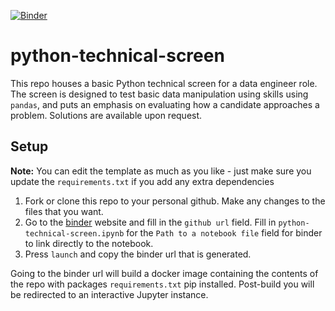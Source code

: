 [![Binder](https://mybinder.org/badge_logo.svg)](https://mybinder.org/v2/gh/andmatt/python-technical-screen/master?filepath=python-technical-screen.ipynb)

# python-technical-screen

This repo houses a basic Python technical screen for a data engineer role. The screen is designed to test basic data manipulation using skills using `pandas`, and puts an emphasis on evaluating how a candidate approaches a problem. Solutions are available upon request.

## Setup

__Note:__ You can edit the template as much as you like - just make sure you update the `requirements.txt` if you add any extra dependencies

1. Fork or clone this repo to your personal github. Make any changes to the files that you want.
2. Go to the [binder](https://mybinder.org/) website and fill in the `github url` field. Fill in `python-technical-screen.ipynb` for the `Path to a notebook file` field for binder to link directly to the notebook.
3. Press `launch` and copy the binder url that is generated. 

Going to the binder url will build a docker image containing the contents of the repo with packages `requirements.txt` pip installed. Post-build you will be redirected to an interactive Jupyter instance.
